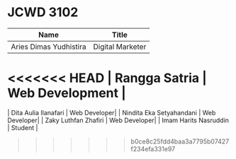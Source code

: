 
# JCWD 3102 

| Name | Title |
|------|-------|
| Aries Dimas Yudhistira | Digital Marketer |
<<<<<<< HEAD
| Rangga Satria | Web Development |
=======
| Dita Aulia Ilanafari | Web Developer|
| Nindita Eka Setyahandani | Web Developer|
| Zaky Luthfan Zhafiri | Web Developer|
| Imam Harits Nasruddin | Student |
>>>>>>> b0ce8c25fdd4baa3a7795b07427f234efa331e97
